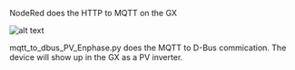 NodeRed does the HTTP to MQTT on the GX

![alt text]((https://github.com/shaneyake/VictronEnphase/blob/main/nodered_credentials.png)?raw=true)

mqtt_to_dbus_PV_Enphase.py does the MQTT to D-Bus commication.
The device will show up in the GX as a PV inverter.
